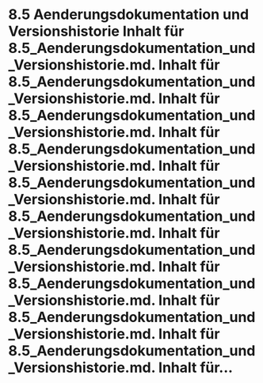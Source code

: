 # 8.5 Aenderungsdokumentation und Versionshistorie Inhalt für 8.5_Aenderungsdokumentation_und_Versionshistorie.md. Inhalt für 8.5_Aenderungsdokumentation_und_Versionshistorie.md. Inhalt für 8.5_Aenderungsdokumentation_und_Versionshistorie.md. Inhalt für 8.5_Aenderungsdokumentation_und_Versionshistorie.md. Inhalt für 8.5_Aenderungsdokumentation_und_Versionshistorie.md. Inhalt für 8.5_Aenderungsdokumentation_und_Versionshistorie.md. Inhalt für 8.5_Aenderungsdokumentation_und_Versionshistorie.md. Inhalt für 8.5_Aenderungsdokumentation_und_Versionshistorie.md. Inhalt für 8.5_Aenderungsdokumentation_und_Versionshistorie.md. Inhalt für 8.5_Aenderungsdokumentation_und_Versionshistorie.md. Inhalt für...